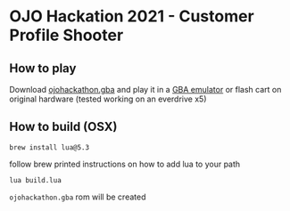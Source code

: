 # OJO Hackation 2021 - Customer Profile Shooter

## How to play

Download [ojohackathon.gba](https://github.com/tmcleroy/ojohackation2021/blob/main/ojohackathon.gba) and play it in a [GBA emulator](https://mgba.io/) or flash cart on original hardware (tested working on an everdrive x5)

## How to build (OSX)
`brew install lua@5.3`

follow brew printed instructions on how to add lua to your path

`lua build.lua`

`ojohackathon.gba` rom will be created
